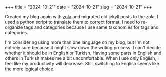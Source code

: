+++
title = "2024-10-21"
date = "2024-10-21"
slug = "2024-10-21"
+++

Created my blog again with [zola](https://getzola.org) and migrated old jekyll posts to the zola. I used a python script to translate them to correct format. I need to re-organize tags and categories because I use same taxonomies for tags and categories.

I'm considering using more than one language on my blog, but I'm not entirely sure because it might slow down the writing process. I can't decide whether it should be in English or Turkish. Having some parts in English and others in Turkish makes me a bit uncomfortable. When I use only English, I feel like my productivity will decrease. Still, switching to English seems like the more logical choice.
